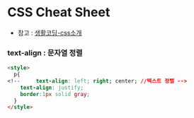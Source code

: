 # CSS Cheat Sheet
- 참고 : [생활코딩-css소개](https://opentutorials.org/course/2418/13667)


### text-align : 문자열 정렬
```html
<style>
  p{
<!--     text-align: left; right; center; //텍스트 정렬 -->
    text-align: justify;
    border:1px solid gray;
  }
</style>

```
